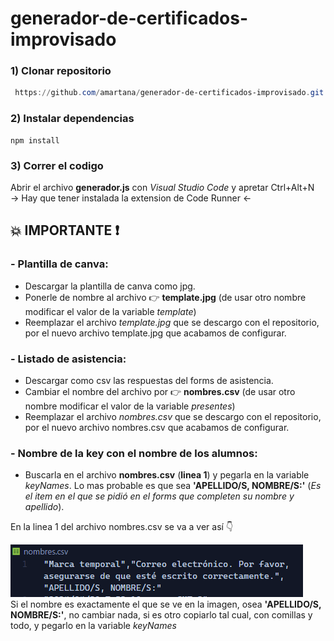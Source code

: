 # generador-de-certificados-improvisado

### 1) Clonar repositorio
   
```powershell
 https://github.com/amartana/generador-de-certificados-improvisado.git 
```

### 2)  Instalar dependencias 
```
npm install
```

### 3) Correr el codigo
Abrir el archivo **generador.js** con *Visual Studio Code* y apretar Ctrl+Alt+N   
 → Hay que tener instalada la extension de Code Runner ←

## 💥 IMPORTANTE ❗

### - Plantilla de canva:
* Descargar la plantilla de canva como jpg.
* Ponerle de nombre al archivo 👉  **template.jpg** (de usar otro nombre modificar el valor de la variable *template*)
*  Reemplazar el archivo *template.jpg* que se descargo con el repositorio, por el nuevo archivo template.jpg que acabamos de configurar.
### - Listado de asistencia:
* Descargar como csv las respuestas del forms de asistencia.
* Cambiar el nombre del archivo por 👉  **nombres.csv** (de usar otro nombre modificar el valor de la variable *presentes*)
*  Reemplazar el archivo *nombres.csv* que se descargo con el repositorio, por el nuevo archivo nombres.csv que acabamos de configurar.
### - Nombre de la key con el nombre de los alumnos:
* Buscarla en el archivo **nombres.csv** (**linea 1**) y pegarla en la variable *keyNames*. Lo mas probable es que sea **'APELLIDO/S, NOMBRE/S:'** 
  (*Es el item en el que se pidió en el forms que completen su nombre y apellido*).
  
 En la linea 1 del archivo nombres.csv se va a ver así 👇   

  ![alt text](README-image.png)    
Si el nombre es exactamente el que se ve en la imagen, osea **'APELLIDO/S, NOMBRE/S:'**,  no cambiar nada, si es otro copiarlo tal cual, con comillas y todo, y pegarlo en la variable *keyNames*

